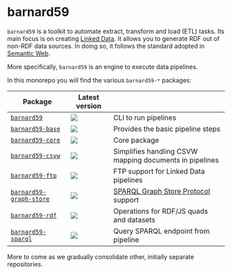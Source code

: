 # barnard59

`barnard59` is a toolkit to automate extract, transform and load (ETL) tasks. Its main focus is on creating [Linked Data](http://linked-data-training.zazuko.com/). It allows you to generate RDF out of non-RDF data sources. In doing so, it follows the standard adopted in [Semantic Web](https://www.w3.org/standards/semanticweb/).

More specifically, `barnard59` is an engine to execute data pipelines.

In this monorepo you will find the various `barnard59-*` packages:

| Package                                         | Latest version                                                                                  |                                                                                        |
|-------------------------------------------------|-------------------------------------------------------------------------------------------------|----------------------------------------------------------------------------------------|
| [`barnard59`](packages/cli)                     | [![](https://badge.fury.io/js/barnard59.svg)](https://npm.im/barnard59)                         | CLI to run pipelines                                                                   |
| [`barnard59-base`](packages/base)               | [![](https://badge.fury.io/js/barnard59-base.svg)](https://npm.im/barnard59-base)               | Provides the basic pipeline steps                                                      |
| [`barnard59-core`](packages/core)               | [![](https://badge.fury.io/js/barnard59-core.svg)](https://npm.im/barnard59-core)               | Core package                                                                           |
| [`barnard59-csvw`](packages/csvw)               | [![](https://badge.fury.io/js/barnard59-csvw.svg)](https://npm.im/barnard59-csvw)               | Simplifies handling CSVW mapping documents in pipelines                                |
| [`barnard59-ftp`](packages/ftp)                 | [![](https://badge.fury.io/js/barnard59-ftp.svg)](https://npm.im/barnard59-ftp)                 | FTP support for Linked Data pipelines                                                  |
| [`barnard59-graph-store`](packages/graph-store) | [![](https://badge.fury.io/js/barnard59-graph-store.svg)](https://npm.im/barnard59-graph-store) | [SPARQL Graph Store Protocol](https://www.w3.org/TR/sparql11-http-rdf-update/) support |
| [`barnard59-rdf`](packages/rdf)                 | [![](https://badge.fury.io/js/barnard59-rdf.svg)](https://npm.im/barnard59-rdf)                 | Operations for RDF/JS quads and datasets                                               |
| [`barnard59-sparql`](packages/sparql)           | [![](https://badge.fury.io/js/barnard59-sparql.svg)](https://npm.im/barnard59-sparql)           | Query SPARQL endpoint from pipeline                                                    |

More to come as we gradually consolidate other, initially separate repositories.
